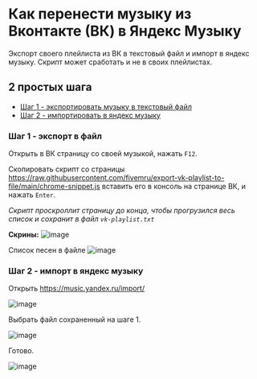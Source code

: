 # Как перенести музыку из Вконтакте (ВК) в Яндекс Музыку

Экспорт своего плейлиста из ВК в текстовый файл и импорт в яндекс музыку.
Скрипт может сработать и не в своих плейлистах.

## 2 простых шага

- [Шаг 1 - экспортировать музыку в текстовый файл](#шаг-1---экспорт-в-файл)
- [Шаг 2 - импортировать в яндекс музыку](#шаг-2---импорт-в-яндекс-музыку)

### Шаг 1 - экспорт в файл

Открыть в ВК страницу со своей музыкой, нажать `F12`.

Скопировать скрипт со страницы
https://raw.githubusercontent.com/fivemru/export-vk-playlist-to-file/main/chrome-snippet.js
вставить его в консоль на странице ВК, и нажать `Enter`.

*Скрипт проскроллит страницу до конца, чтобы прогрузился весь список и сохранит в файл `vk-playlist.txt`*

__Скрины:__
![image](https://user-images.githubusercontent.com/30273470/131132113-f00dc4d0-4bf1-4e96-be4f-5c22ef640695.png)

Список песен в файле
![image](https://user-images.githubusercontent.com/30273470/131132412-d9f8453f-babd-4d9d-b439-84a9df2ec586.png)



### Шаг 2 - импорт в яндекс музыку

Открыть https://music.yandex.ru/import/

![image](https://user-images.githubusercontent.com/30273470/131132766-8a2ca036-b883-48ab-ac17-159245154743.png)


Выбрать файл сохраненный на шаге 1.

![image](https://user-images.githubusercontent.com/30273470/131132638-0abe0d1a-38eb-4404-a0ba-93b3c5c2a15b.png)


Готово.

![image](https://user-images.githubusercontent.com/30273470/131132836-00b51ef4-7faf-4f53-a89c-471a64d61493.png)


